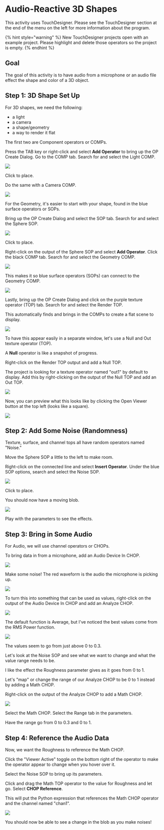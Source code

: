 # Audio-Reactive 3D Shapes

This activity uses TouchDesigner. Please see the TouchDesigner section at the end of the menu on the left for more information about the program.

{% hint style="warning" %}
New TouchDesigner projects open with an example project. Please highlight and delete those operators so the project is empty.
{% endhint %}

## Goal

The goal of this activity is to have audio from a microphone or an audio file effect the shape and color of a 3D object.

## Step 1: 3D Shape Set Up

For 3D shapes, we need the following:

* a light
* a camera
* a shape/geometry
* a way to render it flat

The first two are Component operators or COMPs.

Press the TAB key or right-click and select **Add Operator** to bring up the OP Create Dialog. Go to the COMP tab. Search for and select the Light COMP.

![](../../.gitbook/assets/image%20%28226%29.png)

Click to place.

Do the same with a Camera COMP.

![](../../.gitbook/assets/image%20%28219%29.png)

For the Geometry, it's easier to start with your shape, found in the blue surface operators or SOPs.

Bring up the OP Create Dialog and select the SOP tab. Search for and select the Sphere SOP.

![](../../.gitbook/assets/image%20%28216%29.png)

Click to place.

Right-click on the output of the Sphere SOP and select **Add Operator**. Click the black COMP tab. Search for and select the Geometry COMP.

![](../../.gitbook/assets/image%20%28206%29.png)

This makes it so blue surface operators \(SOPs\) can connect to the Geometry COMP.

![](../../.gitbook/assets/image%20%28231%29.png)

Lastly, bring up the OP Create Dialog and click on the purple texture operator \(TOP\) tab. Search for and select the Render TOP.

This automatically finds and brings in the COMPs to create a flat scene to display.

![](../../.gitbook/assets/image%20%28225%29.png)

To have this appear easily in a separate window, let's use a Null and Out texture operator \(TOP\).

A **Null** operator is like a snapshot of progress.

Right-click on the Render TOP output and add a Null TOP.

The project is looking for a texture operator named "out1" by default to display. Add this by right-clicking on the output of the Null TOP and add an Out TOP.

![](../../.gitbook/assets/image%20%28207%29.png)

Now, you can preview what this looks like by clicking the Open Viewer button at the top left \(looks like a square\).

![](../../.gitbook/assets/image%20%28229%29.png)

## Step 2: Add Some Noise \(Randomness\)

Texture, surface, and channel tops all have random operators named "Noise."

Move the Sphere SOP a little to the left to make room.

Right-click on the connected line and select **Insert Operator**. Under the blue SOP options, search and select the Noise SOP.

![](../../.gitbook/assets/image%20%28220%29.png)

Click to place.

You should now have a moving blob.

![](../../.gitbook/assets/week9bs2%20%281%29.gif)

Play with the parameters to see the effects.

## Step 3: Bring in Some Audio

For Audio, we will use channel operators or CHOPs.

To bring data in from a microphone, add an Audio Device In CHOP.

![](../../.gitbook/assets/image%20%28204%29.png)

Make some noise! The red waveform is the audio the microphone is picking up.

![](../../.gitbook/assets/image%20%28224%29.png)

To turn this into something that can be used as values, right-click on the output of the Audio Device In CHOP and add an Analyze CHOP.

![](../../.gitbook/assets/image%20%28217%29.png)

The default function is Average, but I've noticed the best values come from the RMS Power function.

![](../../.gitbook/assets/image%20%28228%29.png)

The values seem to go from just above 0 to 0.3.

Let's look at the Noise SOP and see what we want to change and what the value range needs to be.

I like the effect the Roughness parameter gives as it goes from 0 to 1.

Let's "map" or change the range of our Analyze CHOP to be 0 to 1 instead by adding a Math CHOP.

Right-click on the output of the Analyze CHOP to add a Math CHOP.

![](../../.gitbook/assets/image%20%28208%29.png)

Select the Math CHOP. Select the Range tab in the parameters.

Have the range go from 0 to 0.3 and 0 to 1.

## Step 4: Reference the Audio Data

Now, we want the Roughness to reference the Math CHOP.

Click the "Viewer Active" toggle on the bottom right of the operator to make the operator appear to change when you hover over it.

Select the Noise SOP to bring up its parameters.

Click and drag the Math TOP operator to the value for Roughness and let go. Select **CHOP Reference**.

This will put the Python expression that references the Math CHOP operator and the channel named "chan1".

![](../../.gitbook/assets/week9bs3%20%281%29.gif)

You should now be able to see a change in the blob as you make noises!





